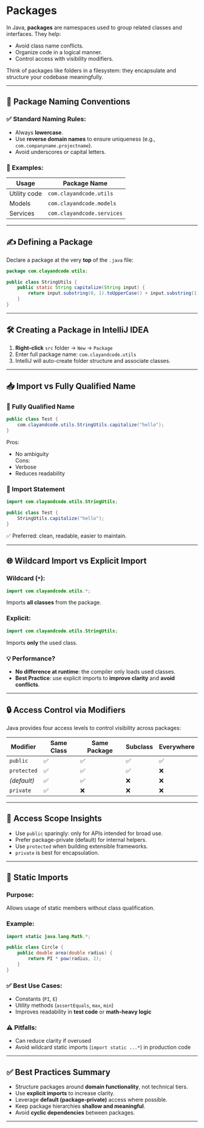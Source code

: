# Packages

In Java, **packages** are namespaces used to group related classes and interfaces. They help:

- Avoid class name conflicts.
- Organize code in a logical manner.
- Control access with visibility modifiers.

Think of packages like folders in a filesystem: they encapsulate and structure your codebase meaningfully.

---

## 🧭 Package Naming Conventions

### ✅ Standard Naming Rules:

- Always **lowercase**.
- Use **reverse domain names** to ensure uniqueness (e.g., `com.companyname.projectname`).
- Avoid underscores or capital letters.

### 🔁 Examples:

| Usage        | Package Name               |
| ------------ | -------------------------- |
| Utility code | `com.clayandcode.utils`    |
| Models       | `com.clayandcode.models`   |
| Services     | `com.clayandcode.services` |

---

## ✍️ Defining a Package

Declare a package at the very **top** of the `.java` file:

```java
package com.clayandcode.utils;

public class StringUtils {
    public static String capitalize(String input) {
        return input.substring(0, 1).toUpperCase() + input.substring(1);
    }
}
```

---

## 🛠️ Creating a Package in IntelliJ IDEA

1. **Right-click** `src` folder → `New` → `Package`
2. Enter full package name: `com.clayandcode.utils`
3. IntelliJ will auto-create folder structure and associate classes.

---

## 📥 Import vs Fully Qualified Name

### 📌 Fully Qualified Name

```java
public class Test {
    com.clayandcode.utils.StringUtils.capitalize("hello");
}
```

Pros:

- No ambiguity  
  Cons:
- Verbose
- Reduces readability

### 📌 Import Statement

```java
import com.clayandcode.utils.StringUtils;

public class Test {
    StringUtils.capitalize("hello");
}
```

✅ Preferred: clean, readable, easier to maintain.

---

## 🌐 Wildcard Import vs Explicit Import

### Wildcard (`*`):

```java
import com.clayandcode.utils.*;
```

Imports **all classes** from the package.

### Explicit:

```java
import com.clayandcode.utils.StringUtils;
```

Imports **only** the used class.

### 💡 Performance?

- **No difference at runtime**: the compiler only loads used classes.
- **Best Practice**: use explicit imports to **improve clarity** and **avoid conflicts**.

---

## 🔒 Access Control via Modifiers

Java provides four access levels to control visibility across packages:

| Modifier    | Same Class | Same Package | Subclass | Everywhere |
| ----------- | ---------- | ------------ | -------- | ---------- |
| `public`    | ✅         | ✅           | ✅       | ✅         |
| `protected` | ✅         | ✅           | ✅       | ❌         |
| _(default)_ | ✅         | ✅           | ❌       | ❌         |
| `private`   | ✅         | ❌           | ❌       | ❌         |

---

## 🧠 Access Scope Insights

- Use `public` sparingly: only for APIs intended for broad use.
- Prefer package-private (default) for internal helpers.
- Use `protected` when building extensible frameworks.
- `private` is best for encapsulation.

---

## 🔁 Static Imports

### Purpose:

Allows usage of static members without class qualification.

### Example:

```java
import static java.lang.Math.*;

public class Circle {
    public double area(double radius) {
        return PI * pow(radius, 2);
    }
}
```

### ✅ Best Use Cases:

- Constants (`PI`, `E`)
- Utility methods (`assertEquals`, `max`, `min`)
- Improves readability in **test code** or **math-heavy logic**

### ⚠️ Pitfalls:

- Can reduce clarity if overused
- Avoid wildcard static imports (`import static ...*`) in production code

---

## ✅ Best Practices Summary

- Structure packages around **domain functionality**, not technical tiers.
- Use **explicit imports** to increase clarity.
- Leverage **default (package-private)** access where possible.
- Keep package hierarchies **shallow and meaningful**.
- Avoid **cyclic dependencies** between packages.

---
